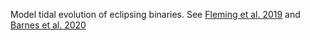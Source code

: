 Model tidal evolution of eclipsing binaries. See
[Fleming et al. 2019](https://ui.adsabs.harvard.edu/abs/2019ApJ...881...88F/abstract)
and
[Barnes et al. 2020](https://ui.adsabs.harvard.edu/abs/2020PASP..132b4502B/abstract)
